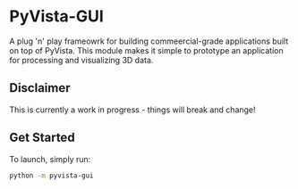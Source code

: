# PyVista-GUI

A plug 'n' play frameowrk for building commeercial-grade applications built on
top of PyVista. This module makes it simple to prototype an application for
processing and visualizing 3D data.

## Disclaimer

This is currently a work in progress - things will break and change!


## Get Started

To launch, simply run:

```bash
python -m pyvista-gui
```
